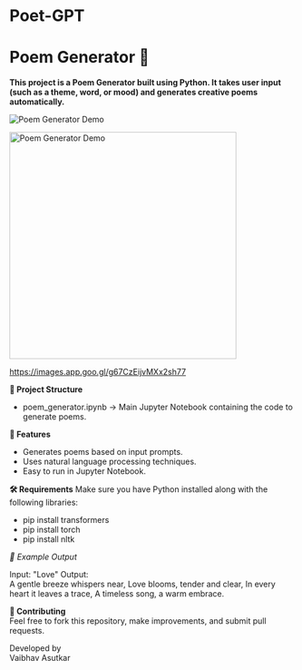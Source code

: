 # Poet-GPT

# Poem Generator 📝

**This project is a Poem Generator built using Python.
It takes user input (such as a theme, word, or mood) and generates creative poems automatically.**

![Poem Generator Demo](https://assets.eweek.com/uploads/2024/11/ew_20241122-ai-poetry-machines-vs-human-creativity.png)

<img src="[images/demo.png](https://assets.eweek.com/uploads/2024/11/ew_20241122-ai-poetry-machines-vs-human-creativity.png)" alt="Poem Generator Demo" width="400">



https://images.app.goo.gl/g67CzEijvMXx2sh77

**📂 Project Structure**

* poem_generator.ipynb → Main Jupyter Notebook containing the code to generate poems.

**🚀 Features**  
* Generates poems based on input prompts.
* Uses natural language processing techniques.
* Easy to run in Jupyter Notebook.

**🛠️ Requirements**
  Make sure you have Python installed along with the following libraries:
  * pip install transformers
  * pip install torch
  * pip install nltk
 
*📌 Example Output*

Input: "Love"
Output:  
A gentle breeze whispers near,
Love blooms, tender and clear,
In every heart it leaves a trace,
A timeless song, a warm embrace.  

**🤝 Contributing**  
Feel free to fork this repository, make improvements, and submit pull requests.

Developed by  
Vaibhav Asutkar
